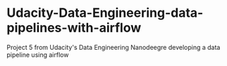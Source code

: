 # Udacity-Data-Engineering-data-pipelines-with-airflow
Project 5 from Udacity's Data Engineering Nanodeegre developing a data pipeline using airflow
